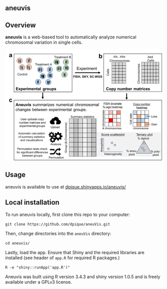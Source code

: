 ## aneuvis

## Overview

**aneuvis** is a web-based tool to automatically analyze numerical chromosomal variation in single cells.

![img1](www/aneuvis_layout.png)

## Usage

aneuvis is available to use at [dpique.shinyapps.io/aneuvis/](https://dpique.shinyapps.io/aneuvis/)

## Local installation

To run aneuvis locally, first clone this repo to your computer:

```
git clone https://github.com/dpique/aneuVis.git
```

Then, change directories into the `aneuVis` directory:

```
cd aneuvis/
```

Lastly, load the app. Ensure that Shiny and the required libraries are installed (see header of `app.R` for required R packages.)

```
R -e "shiny::runApp('app.R')"
```

Aneuvis was built using R version 3.4.3 and shiny version 1.0.5 and is freely available under a GPLv3 license.